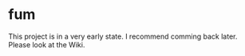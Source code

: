 # fum
This project is in a very early state. I recommend comming back later.
Please look at the Wiki.
